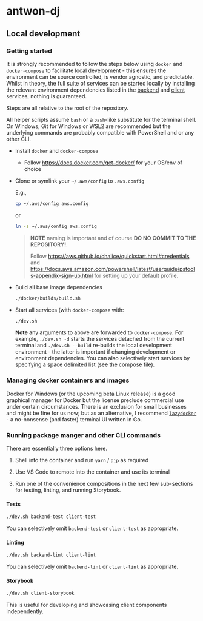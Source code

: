 # antwon-dj

## Local development

### Getting started

It is strongly recommended to follow the steps below using `docker` and `docker-compose`
to facilitate local development - this ensures the environment can be source controlled,
is vendor agnostic, and predictable. Whilst in theory, the full suite of services can
be started locally by installing the relevant environment dependencies listed in the
[backend](./backend/README.md)
and [client](./client/README.md) services, nothing is guaranteed.

Steps are all relative to the root of the repository.

All helper scripts assume `bash` or
a `bash`-like substitute for the terminal shell.
On Windows, Git for Windows or WSL2 are recommended but the underlying commands are probably
compatible with PowerShell and or any other CLI.

- Install `docker` and `docker-compose`
  - Follow <https://docs.docker.com/get-docker/> for your OS/env of choice

- Clone or symlink your `~/.aws/config` to `.aws.config`

  E.g.,

  ```sh
  cp ~/.aws/config aws.config
  ```

  or

  ```sh
  ln -s ~/.aws/config aws.config
  ```

  > **NOTE** naming is important and of course **DO NO COMMIT TO THE REPOSITORY!**.
  >
  > Follow <https://aws.github.io/chalice/quickstart.html#credentials> and
  > <https://docs.aws.amazon.com/powershell/latest/userguide/pstools-appendix-sign-up.html>
  > for setting up your default profile.

- Build all base image dependencies

  ```sh
  ./docker/builds/build.sh
  ```

- Start all services (with `docker-compose` with:

  ```sh
  ./dev.sh
  ```

  **Note** any arguments to above are forwarded to `docker-compose`.
  For example, `./dev.sh -d` starts the services detached from the current terminal
  and `./dev.sh --build` re-builds the local development environment - the latter is important
  if changing development or environment dependencies. You can also selectively start
  services by specifying a space delimited list (see the compose file).

### Managing docker containers and images

Docker for Windows (or the upcoming beta Linux release) is a good graphical manager for Docker but
the license preclude commercial use under certain circumstances. There is an exclusion for small
businesses and might be fine for us now; but as an alternative, I recommend
[`lazydocker`](https://github.com/jesseduffield/lazydocker) - a no-nonsense (and faster) terminal
UI written in Go.

### Running package manger and other CLI commands

There are essentially three options here.

1. Shell into the container and run `yarn` / `pip` as required

2. Use VS Code to remote into the container and use its terminal

3. Run one of the convenience compositions in the next few sub-sections
   for testing, linting, and running Storybook.

#### Tests

```sh
./dev.sh backend-test client-test
```

You can selectively omit `backend-test` or `client-test` as appropriate.

#### Linting

```sh
./dev.sh backend-lint client-lint
```

You can selectively omit `backend-lint` or `client-lint` as appropriate.

#### Storybook

```sh
./dev.sh client-storybook
```

This is useful for developing and showcasing client components independently.
